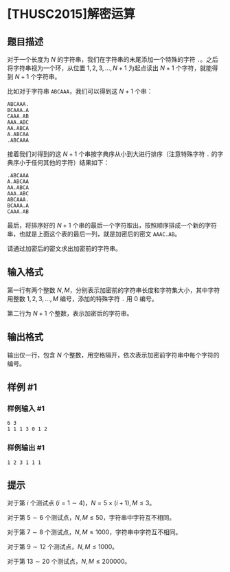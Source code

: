 # [THUSC2015]解密运算

## 题目描述

对于一个长度为 $N$ 的字符串，我们在字符串的末尾添加一个特殊的字符 `.`。之后将字符串视为一个环，从位置 $1,2,3,...,N+1$ 为起点读出 $N+1$ 个字符，就能得到 $N+1$ 个字符串。

比如对于字符串 `ABCAAA`，我们可以得到这 $N+1$ 个串：
```plain
ABCAAA.
BCAAA.A
CAAA.AB
AAA.ABC
AA.ABCA
A.ABCAA
.ABCAAA
```
接着我们对得到的这 $N+1$ 个串按字典序从小到大进行排序（注意特殊字符 `.` 的字典序小于任何其他的字符）结果如下：
```plain
.ABCAAA
A.ABCAA
AA.ABCA
AAA.ABC
ABCAAA.
BCAAA.A
CAAA.AB
```
最后，将排序好的 $N+1$ 个串的最后一个字符取出，按照顺序排成一个新的字符串，也就是上面这个表的最后一列，就是加密后的密文 `AAAC.AB`。

请通过加密后的密文求出加密前的字符串。

## 输入格式

第一行有两个整数 $N,M$，分别表示加密前的字符串长度和字符集大小，其中字符用整数 $1,2,3,...,M$ 编号，添加的特殊字符 `.` 用 $0$ 编号。

第二行为 $N+1$ 个整数，表示加密后的字符串。

## 输出格式

输出仅一行，包含 $N$ 个整数，用空格隔开，依次表示加密前字符串中每个字符的编号。

## 样例 #1

### 样例输入 #1
```
6 3
1 1 1 3 0 1 2
```

### 样例输出 #1

```
1 2 3 1 1 1
```

## 提示

对于第 $i$ 个测试点 ($i=1 \sim 4$)，$N=5\times (i+1),M\leq 3$。

对于第 $5\sim 6$ 个测试点，$N,M\leq 50$，字符串中字符互不相同。

对于第 $7\sim 8$ 个测试点，$N,M\leq 1000$，字符串中字符互不相同。

对于第 $9\sim 12$ 个测试点，$N,M\leq 1000$。

对于第 $13\sim 20$ 个测试点，$N,M\leq 200000$。
